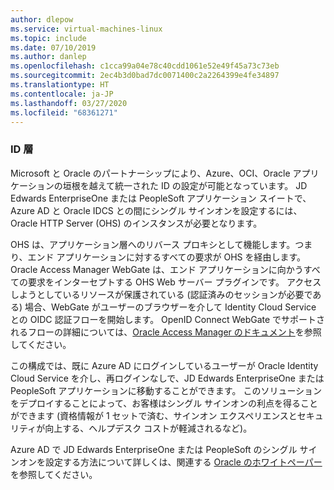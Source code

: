 ```yaml
---
author: dlepow
ms.service: virtual-machines-linux
ms.topic: include
ms.date: 07/10/2019
ms.author: danlep
ms.openlocfilehash: c1cca99a04e78c40cdd1061e52e49f45a73c73eb
ms.sourcegitcommit: 2ec4b3d0bad7dc0071400c2a2264399e4fe34897
ms.translationtype: HT
ms.contentlocale: ja-JP
ms.lasthandoff: 03/27/2020
ms.locfileid: "68361271"
---
```

### <a name="identity-tier"></a>ID 層 

Microsoft と Oracle のパートナーシップにより、Azure、OCI、Oracle アプリケーションの垣根を越えて統一された ID の設定が可能となっています。 JD Edwards EnterpriseOne または PeopleSoft アプリケーション スイートで、Azure AD と Oracle IDCS との間にシングル サインオンを設定するには、Oracle HTTP Server (OHS) のインスタンスが必要となります。

OHS は、アプリケーション層へのリバース プロキシとして機能します。つまり、エンド アプリケーションに対するすべての要求が OHS を経由します。 Oracle Access Manager WebGate は、エンド アプリケーションに向かうすべての要求をインターセプトする OHS Web サーバー プラグインです。 アクセスしようとしているリソースが保護されている (認証済みのセッションが必要である) 場合、WebGate がユーザーのブラウザーを介して Identity Cloud Service との OIDC 認証フローを開始します。 OpenID Connect WebGate でサポートされるフローの詳細については、[Oracle Access Manager のドキュメント](https://docs.oracle.com/en/middleware/idm/access-manager/12.2.1.3/aiaag/integrating-webgate-oidc-server.html)を参照してください。

この構成では、既に Azure AD にログインしているユーザーが Oracle Identity Cloud Service を介し、再ログインなしで、JD Edwards EnterpriseOne または PeopleSoft アプリケーションに移動することができます。 このソリューションをデプロイすることによって、お客様はシングル サインオンの利点を得ることができます (資格情報が 1 セットで済む、サインオン エクスペリエンスとセキュリティが向上する、ヘルプデスク コストが軽減されるなど)。

Azure AD で JD Edwards EnterpriseOne または PeopleSoft のシングル サインオンを設定する方法について詳しくは、関連する [Oracle のホワイトペーパー](https://cloud.oracle.com/iaas/whitepapers/deploy_peoplesoft_jdedwards_across_oci_azure.pdf)を参照してください。